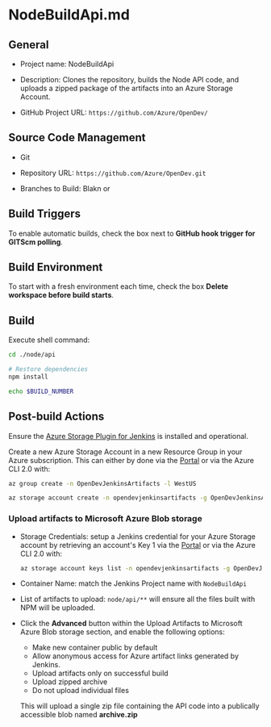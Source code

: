 # NodeBuildApi.md

## General

* Project name: NodeBuildApi

* Description: Clones the repository, builds the Node API code, and uploads a zipped package of the artifacts into an Azure Storage Account.

* GitHub Project URL: `https://github.com/Azure/OpenDev/`

## Source Code Management

* Git

* Repository URL: `https://github.com/Azure/OpenDev.git`

* Branches to Build: Blakn or 

## Build Triggers

To enable automatic builds, check the box next to **GitHub hook trigger for GITScm polling**.

## Build Environment

To start with a fresh environment each time, check the box **Delete workspace before build starts**.

## Build

Execute shell command:

```sh
cd ./node/api

# Restore dependencies
npm install 

echo $BUILD_NUMBER
```

## Post-build Actions

Ensure the [Azure Storage Plugin for Jenkins](https://docs.microsoft.com/en-us/azure/storage/storage-java-jenkins-continuous-integration-solution#how-to-install-the-azure-storage-plugin) is installed and operational.

Create a new Azure Storage Account in a new Resource Group in your Azure subscription. This can either by done via the [Portal](http://portal.azure.com) or via the Azure CLI 2.0 with:

```sh
az group create -n OpenDevJenkinsArtifacts -l WestUS

az storage account create -n opendevjenkinsartifacts -g OpenDevJenkinsArtifacts -l WestUS --sku Standard_LRS
```


### Upload artifacts to Microsoft Azure Blob storage

* Storage Credentials: setup a Jenkins credential for your Azure Storage account by retrieving an account's Key 1 via the [Portal](http://portal.azure.com) or via the Azure CLI 2.0 with:
    
    ```sh
    az storage account keys list -n opendevjenkinsartifacts -g OpenDevJenkinsArtifacts
    ```

* Container Name: match the Jenkins Project name with `NodeBuildApi`

* List of artifacts to upload: `node/api/**` will ensure all the files built with NPM will be uploaded.

* Click the **Advanced** button within the Upload Artifacts to Microsoft Azure Blob storage section, and enable the following options:

    * Make new container public by default
    * Allow anonymous access for Azure artifact links generated by Jenkins.
    * Upload artifacts only on successful build
    * Upload zipped archive
    * Do not upload individual files

    This will upload a single zip file containing the API code into a publically accessible blob named **archive.zip**
